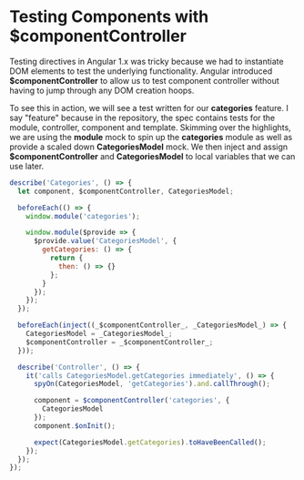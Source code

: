 # Testing Components with $componentController

Testing directives in Angular 1.x was tricky because we had to instantiate DOM elements to test the underlying functionality. Angular introduced **$componentController** to allow us to test component controller without having to jump through any DOM creation hoops.

To see this in action, we will see a test written for our **categories** feature. I say "feature" because in the repository, the spec contains tests for the module, controller, component and template. Skimming over the highlights, we are using the **module** mock to spin up the **categories** module as well as provide a scaled down **CategoriesModel** mock. We then inject and assign **$componentController** and **CategoriesModel** to local variables that we can use later.

```javascript
describe('Categories', () => {
  let component, $componentController, CategoriesModel;

  beforeEach(() => {
    window.module('categories');

    window.module($provide => {
      $provide.value('CategoriesModel', {
        getCategories: () => {
          return {
            then: () => {}
          };
        }
      });
    });
  });

  beforeEach(inject((_$componentController_, _CategoriesModel_) => {
    CategoriesModel = _CategoriesModel_;
    $componentController = _$componentController_;
  }));

  describe('Controller', () => {
    it('calls CategoriesModel.getCategories immediately', () => {
      spyOn(CategoriesModel, 'getCategories').and.callThrough();

      component = $componentController('categories', {
        CategoriesModel
      });
      component.$onInit();

      expect(CategoriesModel.getCategories).toHaveBeenCalled();
    });
  });
});
```
